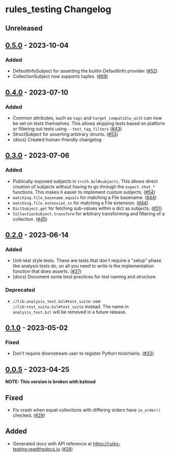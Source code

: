 # rules_testing Changelog

## Unreleased

## [0.5.0] -  2023-10-04

[0.5.0]: https://github.com/bazelbuild/rules_testing/releases/tag/v0.5.0

### Added

  * DefaultInfoSubject for asserting the builtin DefaultInfo provider
    ([#52](https://github.com/bazelbuild/rules_testing/issues/52))
  * CollectionSubject now supports tuples.
    ([#69](https://github.com/bazelbuild/rules_testing/pull/69))

## [0.4.0] - 2023-07-10

[0.4.0]: https://github.com/bazelbuild/rules_testing/releases/tag/v0.4.0

### Added
  * Common attributes, such as `tags` and `target_compatible_with` can now
    be set on tests themselves. This allows skipping tests based on platform
    or filtering out tests using `--test_tag_filters`
    ([#43](https://github.com/bazelbuild/rules_testing/issues/43))
  * StructSubject for asserting arbitrary structs.
    ([#53](https://github.com/bazelbuild/rules_testing/issues/53))
  * (docs) Created human-friendly changelog

## [0.3.0] - 2023-07-06

### Added
  * Publically exposed subjects in `truth.bzl#subjects`. This allows
    direct creation of subjects without having to go through the
    `expect.that_*` functions. This makes it easier to implement
    custom subjects. ([#54](https://github.com/bazelbuild/rules_testing/issues/54))
  * `matching.file_basename_equals` for matching a File basename.
    ([#44](https://github.com/bazelbuild/rules_testing/issues/44))
  * `matching.file_extension_in` for matching a File extension.
    ([#44](https://github.com/bazelbuild/rules_testing/issues/44))
  * `DictSubject.get` for fetching sub-values within a dict as subjects.
    ([#51](https://github.com/bazelbuild/rules_testing/issues/51))
  * `CollectionSubject.transform` for arbitrary transforming and filtering
    of a collection.
    ([#45](https://github.com/bazelbuild/rules_testing/issues/45))

[0.3.0]: https://github.com/bazelbuild/rules_testing/releases/tag/v0.3.0

## [0.2.0] - 2023-06-14

### Added
  * Unit-test style tests. These are tests that don't require a "setup"
    phase like analysis tests do, so all you need to write is the
    implementation function that does asserts.
    ([#37](https://github.com/bazelbuild/rules_testing/issues/37))
  * (docs) Document some best practices for test naming and structure.

### Deprecated
  * `//lib:analysis_test.bzl#test_suite`: use `//lib:test_suite.bzl#test_suite`
    instead. The name in `analysis_test.bzl` will be removed in a future
    release.

[0.2.0]: https://github.com/bazelbuild/rules_testing/releases/tag/v0.2.0

## [0.1.0] - 2023-05-02

### Fixed
  * Don't require downstream user to register Python toolchains.
    ([#33](https://github.com/bazelbuild/rules_testing/issues/33))

[0.1.0]: https://github.com/bazelbuild/rules_testing/releases/tag/v0.1.0

## [0.0.5] - 2023-04-25

**NOTE: This version is broken with bzlmod**

## Fixed
  * Fix crash when equal collections with differing orders have
    `in_order()` checked.
    ([#29](https://github.com/bazelbuild/rules_testing/issues/29))

## Added
  * Generated docs with API reference at https://rules-testing.readthedocs.io
    ([#28](https://github.com/bazelbuild/rules_testing/issues/28))

[0.0.5]: https://github.com/bazelbuild/rules_testing/releases/tag/v0.0.5
